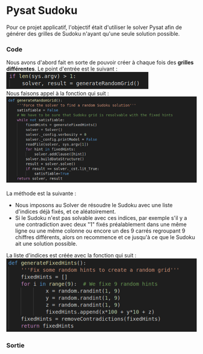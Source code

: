 # Pysat Sudoku

Pour ce projet applicatif, l'objectif était d'utiliser le solver Pysat afin de générer des grilles de Sudoku n'ayant qu'une seule solution possible.

### Code

Nous avons d'abord fait en sorte de pouvoir créer à chaque fois des **grilles différentes**. Le point d'entrée est le suivant : 
![Logo](https://github.com/Younzer/Projets-applicatifs/blob/master/sudoku/images/entree.png "Point d'entrée")
<br />
Nous faisons appel à la fonction qui suit :
![Logo](https://github.com/Younzer/Projets-applicatifs/blob/master/sudoku/images/generate_random_grid.png "Génération de grille aléatoire")
<br />
<br />
La méthode est la suivante :
* Nous imposons au Solver de résoudre le Sudoku avec une liste d'indices déjà fixés, et ce aléatoirement.
* Si le Sudoku n'est pas solvable avec ces indices, par exemple s'il y a une contradiction avec deux "1" fixés préalablement dans une même ligne ou une même colonne ou encore un des 9 carrés regroupant 9 chiffres différents, alors on recommence et ce jusqu'à ce que le Sudoku ait une solution possible.

La liste d'indices est créée avec la fonction qui suit :
![Logo](https://github.com/Younzer/Projets-applicatifs/blob/master/sudoku/images/generateFixedHints.png "Génération d'indices aléatoires")
<br />


### Sortie
